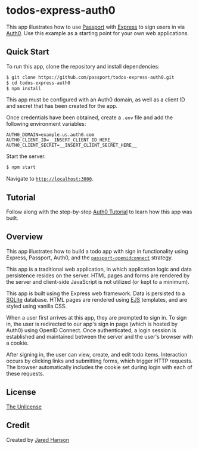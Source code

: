 # todos-express-auth0

This app illustrates how to use [Passport](https://www.passportjs.org/) with
[Express](https://expressjs.com/) to sign users in via [Auth0](https://auth0.com/).
Use this example as a starting point for your own web applications.

## Quick Start

To run this app, clone the repository and install dependencies:

```bash
$ git clone https://github.com/passport/todos-express-auth0.git
$ cd todos-express-auth0
$ npm install
```

This app must be configured with an Auth0 domain, as well as a client ID and
secret that has been created for the app.

Once credentials have been obtained, create a `.env` file and add the following
environment variables:

```
AUTH0_DOMAIN=example.us.auth0.com
AUTH0_CLIENT_ID=__INSERT_CLIENT_ID_HERE__
AUTH0_CLIENT_SECRET=__INSERT_CLIENT_SECRET_HERE__
```

Start the server.

```bash
$ npm start
```

Navigate to [`http://localhost:3000`](http://localhost:3000).

## Tutorial

Follow along with the step-by-step [Auth0 Tutorial](https://www.passportjs.org/tutorials/auth0/)
to learn how this app was built.

## Overview

This app illustrates how to build a todo app with sign in functionality using
Express, Passport, Auth0, and the [`passport-openidconnect`](https://www.passportjs.org/packages/passport-openidconnect/)
strategy.

This app is a traditional web application, in which application logic and data
persistence resides on the server.  HTML pages and forms are rendered by the
server and client-side JavaScript is not utilized (or kept to a minimum).

This app is built using the Express web framework.  Data is persisted to a
[SQLite](https://www.sqlite.org/) database.  HTML pages are rendered using [EJS](https://ejs.co/)
templates, and are styled using vanilla CSS.

When a user first arrives at this app, they are prompted to sign in.  To sign
in, the user is redirected to our app's sign in page (which is hosted by Auth0)
using OpenID Connect.  Once authenticated, a login session is established and
maintained between the server and the user's browser with a cookie.

After signing in, the user can view, create, and edit todo items.  Interaction
occurs by clicking links and submitting forms, which trigger HTTP requests.
The browser automatically includes the cookie set during login with each of
these requests.

## License

[The Unlicense](https://opensource.org/licenses/unlicense)

## Credit

Created by [Jared Hanson](https://www.jaredhanson.me/)
